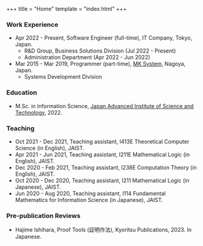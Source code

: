 +++
title = "Home"
template = "index.html"
+++

### Work Experience

- Apr 2022 - Present, Software Engineer (full-time), IT Company, Tokyo, Japan.
  - R&D Group, Business Solutions Division (Jul 2022 - Present)
  - Administration Department (Apr 2022 - Jun 2022)
- Mar 2015 - Mar 2019, Programmer (part-time), [MK System](https://www.mksc.jp/), Nagoya, Japan.
  - Systems Development Division

### Education

- M.Sc. in Information Science, [Japan Advanced Institute of Science and Technology](https://www.jaist.ac.jp/english/), 2022.

### Teaching

- Oct 2021 - Dec 2021, Teaching assistant, I413E Theoretical Computer Science (in English), JAIST.
- Apr 2021 - Jun 2021, Teaching assistant, I211E Mathematical Logic (in English), JAIST.
- Dec 2020 - Feb 2021, Teaching assistant, I238E Computation Theory (in English), JAIST.
- Oct 2020 - Dec 2020, Teaching assistant, I211 Mathematical Logic (in Japanese), JAIST.
- Jun 2020 - Aug 2020, Teaching assistant, I114 Fundamental Mathematics for Information Science (in Japanese), JAIST.

### Pre-publication Reviews

- Hajime Ishihara, Proof Tools (証明作法), Kyoritsu Publications, 2023. In Japanese.
